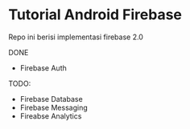 # Tutorial Android Firebase

Repo ini berisi implementasi firebase 2.0

DONE
- Firebase Auth


TODO:
- Firebase Database
- Firebase Messaging
- Fireabse Analytics